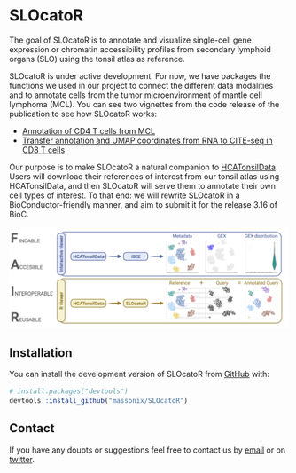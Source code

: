 # SLOcatoR

The goal of SLOcatoR is to annotate and visualize single-cell gene expression or chromatin accessibility profiles from secondary lymphoid organs (SLO) using the tonsil atlas as reference.

SLOcatoR is under active development. For now, we have packages the functions we used in our project to connect the different data modalities and to annotate cells from the tumor microenvironment of mantle cell lymphoma (MCL). You can see two vignettes from the code release of the publication to see how SLOcatoR works:

* [Annotation of CD4 T cells from MCL](https://htmlpreview.github.io/?https://github.com/Single-Cell-Genomics-Group-CNAG-CRG/TonsilAtlas/blob/main/MCL/4-SLOcatoR/reports/01-CD4_T_label_transfer_102.html)
* [Transfer annotation and UMAP coordinates from RNA to CITE-seq in CD8 T cells](https://htmlpreview.github.io/?https://github.com/Single-Cell-Genomics-Group-CNAG-CRG/TonsilAtlas/blob/main/CITE-seq/harmonize_seurat_objects/harmonize_CD8_T_cite_seq.html)


Our purpose is to make SLOcatoR a natural companion to [HCATonsilData](https://github.com/massonix/HCATonsilData). Users will download their references of interest from our tonsil atlas using HCATonsilData, and then SLOcatoR will serve them to annotate their own cell types of interest. To that end: we will rewrite SLOcatoR in a BioConductor-friendly manner, and aim to submit it for the release 3.16 of BioC.

![](inst/images/SLOcatoR_workflow2.png)


## Installation

You can install the development version of SLOcatoR from [GitHub](https://github.com/) with:

``` r
# install.packages("devtools")
devtools::install_github("massonix/SLOcatoR")
```


## Contact

If you have any doubts or suggestions feel free to contact us by [email](ramon.massoni@cnag.crg.eu) or on [twitter](https://twitter.com/rmassonix).
